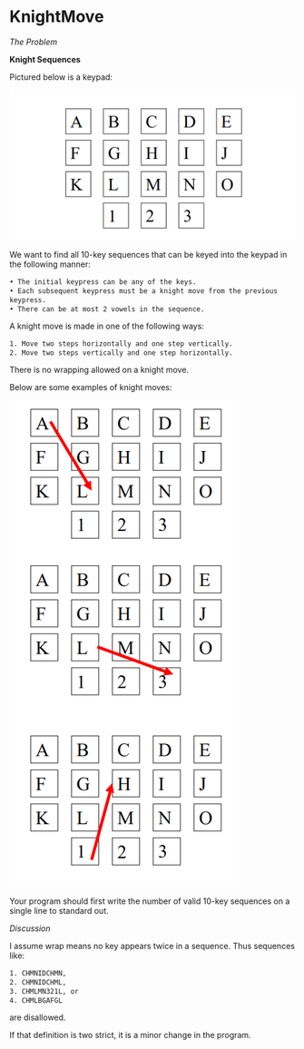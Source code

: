 # KnightMove

_The Problem_

__Knight Sequences__

Pictured below is a keypad:

![Image](dialpad.png)

We want to find all 10-key sequences that can be keyed into the keypad in the following manner:

    • The initial keypress can be any of the keys.
    • Each subsequent keypress must be a knight move from the previous keypress.  
    • There can be at most 2 vowels in the sequence.

A knight move is made in one of the following ways:

    1. Move two steps horizontally and one step vertically.
    2. Move two steps vertically and one step horizontally.
    
There is no wrapping allowed on a knight move.

Below are some examples of knight moves:

![Image](./dialpadmoves.png)

Your program should first write the number of 
valid 10-key sequences on a single line to standard 
out.

_Discussion_

I assume wrap means no key appears twice in a 
sequence. Thus sequences like:

    1. CHMNIDCHMN, 
    2. CHMNIDCHML, 
    3. CHMLMN321L, or
    4. CHMLBGAFGL

are disallowed.


If that definition is two strict, it is a minor
change in the program.


  



